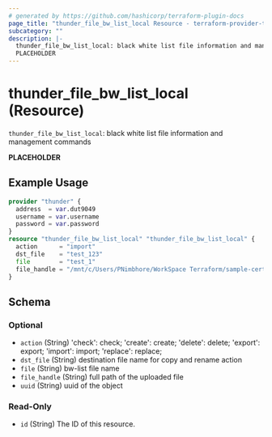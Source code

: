 ```yaml
---
# generated by https://github.com/hashicorp/terraform-plugin-docs
page_title: "thunder_file_bw_list_local Resource - terraform-provider-thunder"
subcategory: ""
description: |-
  thunder_file_bw_list_local: black white list file information and management commands
  PLACEHOLDER
---
```


# thunder_file_bw_list_local (Resource)

`thunder_file_bw_list_local`: black white list file information and management commands

__PLACEHOLDER__

## Example Usage

```terraform
provider "thunder" {
  address  = var.dut9049
  username = var.username
  password = var.password
}
resource "thunder_file_bw_list_local" "thunder_file_bw_list_local" {
  action      = "import"
  dst_file    = "test_123"
  file        = "test_1"
  file_handle = "/mnt/c/Users/PNimbhore/WorkSpace Terraform/sample-certificates/class-list-ac1-a10"
}
```

<!-- schema generated by tfplugindocs -->
## Schema

### Optional

- `action` (String) 'check': check; 'create': create; 'delete': delete; 'export': export; 'import': import; 'replace': replace;
- `dst_file` (String) destination file name for copy and rename action
- `file` (String) bw-list file name
- `file_handle` (String) full path of the uploaded file
- `uuid` (String) uuid of the object

### Read-Only

- `id` (String) The ID of this resource.


